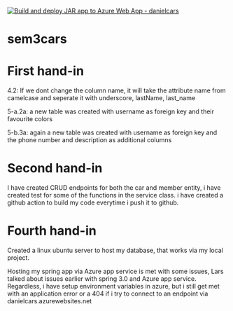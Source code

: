[![Build and deploy JAR app to Azure Web App - danielcars](https://github.com/benjovitz/sem3cars/actions/workflows/master_danielcars.yml/badge.svg)](https://github.com/benjovitz/sem3cars/actions/workflows/master_danielcars.yml)

# sem3cars

# First hand-in
4.2: 
If we dont change the column name, it will take the attribute name from camelcase and seperate it with underscore, lastName, last_name

5-a.2a: a new table was created with username as foreign key and their favourite colors

5-b.3a: again a new table was created with username as foreign key and the phone number and description as additional columns


# Second hand-in
I have created CRUD endpoints for both the car and member entity, i have created test for some of the functions in the service class.
i have created a github action to build my code everytime i push it to github.

# Fourth hand-in
Created a linux ubuntu server to host my database, that works via my local project.

Hosting my spring app via Azure app service is met with some issues, Lars talked about issues earlier with spring 3.0 and Azure app service.
Regardless, i have setup environment variables in azure, but i still get met with an application error or a 404 if i try to connect to an endpoint via danielcars.azurewebsites.net
